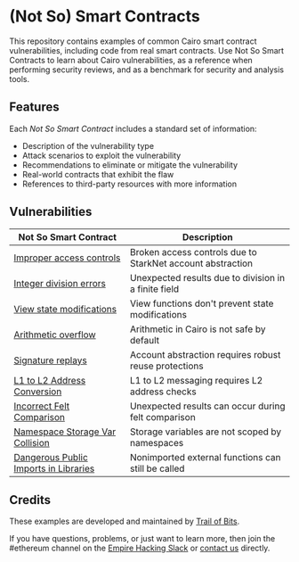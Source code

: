 # (Not So) Smart Contracts

This repository contains examples of common Cairo smart contract vulnerabilities, including code from real smart contracts. Use Not So Smart Contracts to learn about Cairo vulnerabilities, as a reference when performing security reviews, and as a benchmark for security and analysis tools.

## Features

Each _Not So Smart Contract_ includes a standard set of information:

* Description of the vulnerability type
* Attack scenarios to exploit the vulnerability
* Recommendations to eliminate or mitigate the vulnerability
* Real-world contracts that exhibit the flaw
* References to third-party resources with more information

## Vulnerabilities

| Not So Smart Contract | Description |
| --- | --- |
| [Improper access controls](access_controls) | Broken access controls due to StarkNet account abstraction |
| [Integer division errors](integer_division) | Unexpected results due to division in a finite field |
| [View state modifications](view_state) | View functions don't prevent state modifications |
| [Arithmetic overflow](arithmetic_overflow) | Arithmetic in Cairo is not safe by default |
| [Signature replays](replay_protection) | Account abstraction requires robust reuse protections |
| [L1 to L2 Address Conversion](l1_to_l2_address_conversion) | L1 to L2 messaging requires L2 address checks |
| [Incorrect Felt Comparison](incorrect_felt_comparison) | Unexpected results can occur during felt comparison | 
| [Namespace Storage Var Collision](namespace_storage_var_collision) | Storage variables are not scoped by namespaces |
| [Dangerous Public Imports in Libraries](dangerous_public_imports_in_libraries) | Nonimported external functions can still be called |

## Credits

These examples are developed and maintained by [Trail of Bits](https://www.trailofbits.com/).

If you have questions, problems, or just want to learn more, then join the #ethereum channel on the [Empire Hacking Slack](https://empireslacking.herokuapp.com/) or [contact us](https://www.trailofbits.com/contact/) directly.
